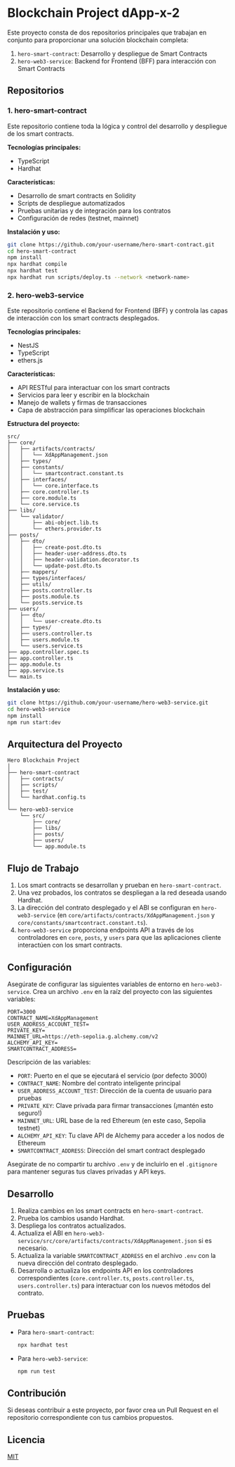 # Blockchain Project dApp-x-2

Este proyecto consta de dos repositorios principales que trabajan en conjunto para proporcionar una solución blockchain completa:

1. `hero-smart-contract`: Desarrollo y despliegue de Smart Contracts
2. `hero-web3-service`: Backend for Frontend (BFF) para interacción con Smart Contracts

## Repositorios

### 1. hero-smart-contract

Este repositorio contiene toda la lógica y control del desarrollo y despliegue de los smart contracts.

**Tecnologías principales:**
- TypeScript
- Hardhat

**Características:**
- Desarrollo de smart contracts en Solidity
- Scripts de despliegue automatizados
- Pruebas unitarias y de integración para los contratos
- Configuración de redes (testnet, mainnet)

**Instalación y uso:**
```bash
git clone https://github.com/your-username/hero-smart-contract.git
cd hero-smart-contract
npm install
npx hardhat compile
npx hardhat test
npx hardhat run scripts/deploy.ts --network <network-name>
```

### 2. hero-web3-service

Este repositorio contiene el Backend for Frontend (BFF) y controla las capas de interacción con los smart contracts desplegados.

**Tecnologías principales:**
- NestJS
- TypeScript
- ethers.js

**Características:**
- API RESTful para interactuar con los smart contracts
- Servicios para leer y escribir en la blockchain
- Manejo de wallets y firmas de transacciones
- Capa de abstracción para simplificar las operaciones blockchain

**Estructura del proyecto:**
```
src/
├── core/
│   ├── artifacts/contracts/
│   │   └── XdAppManagement.json
│   ├── types/
│   ├── constants/
│   │   └── smartcontract.constant.ts
│   ├── interfaces/
│   │   └── core.interface.ts
│   ├── core.controller.ts
│   ├── core.module.ts
│   └── core.service.ts
├── libs/
│   └── validator/
│       ├── abi-object.lib.ts
│       └── ethers.provider.ts
├── posts/
│   ├── dto/
│   │   ├── create-post.dto.ts
│   │   ├── header-user-address.dto.ts
│   │   ├── header-validation.decorator.ts
│   │   └── update-post.dto.ts
│   ├── mappers/
│   ├── types/interfaces/
│   ├── utils/
│   ├── posts.controller.ts
│   ├── posts.module.ts
│   └── posts.service.ts
├── users/
│   ├── dto/
│   │   └── user-create.dto.ts
│   ├── types/
│   ├── users.controller.ts
│   ├── users.module.ts
│   └── users.service.ts
├── app.controller.spec.ts
├── app.controller.ts
├── app.module.ts
├── app.service.ts
└── main.ts
```

**Instalación y uso:**
```bash
git clone https://github.com/your-username/hero-web3-service.git
cd hero-web3-service
npm install
npm run start:dev
```

## Arquitectura del Proyecto

```
Hero Blockchain Project
│
├── hero-smart-contract
│   ├── contracts/
│   ├── scripts/
│   ├── test/
│   └── hardhat.config.ts
│
└── hero-web3-service
    └── src/
        ├── core/
        ├── libs/
        ├── posts/
        ├── users/
        └── app.module.ts
```

## Flujo de Trabajo

1. Los smart contracts se desarrollan y prueban en `hero-smart-contract`.
2. Una vez probados, los contratos se despliegan a la red deseada usando Hardhat.
3. La dirección del contrato desplegado y el ABI se configuran en `hero-web3-service` (en `core/artifacts/contracts/XdAppManagement.json` y `core/constants/smartcontract.constant.ts`).
4. `hero-web3-service` proporciona endpoints API a través de los controladores en `core`, `posts`, y `users` para que las aplicaciones cliente interactúen con los smart contracts.

## Configuración

Asegúrate de configurar las siguientes variables de entorno en `hero-web3-service`. Crea un archivo `.env` en la raíz del proyecto con las siguientes variables:

```env
PORT=3000
CONTRACT_NAME=XdAppManagement
USER_ADDRESS_ACCOUNT_TEST=
PRIVATE_KEY=
MAINNET_URL=https://eth-sepolia.g.alchemy.com/v2
ALCHEMY_API_KEY=
SMARTCONTRACT_ADDRESS=
```

Descripción de las variables:

- `PORT`: Puerto en el que se ejecutará el servicio (por defecto 3000)
- `CONTRACT_NAME`: Nombre del contrato inteligente principal
- `USER_ADDRESS_ACCOUNT_TEST`: Dirección de la cuenta de usuario para pruebas
- `PRIVATE_KEY`: Clave privada para firmar transacciones (¡mantén esto seguro!)
- `MAINNET_URL`: URL base de la red Ethereum (en este caso, Sepolia testnet)
- `ALCHEMY_API_KEY`: Tu clave API de Alchemy para acceder a los nodos de Ethereum
- `SMARTCONTRACT_ADDRESS`: Dirección del smart contract desplegado

Asegúrate de no compartir tu archivo `.env` y de incluirlo en el `.gitignore` para mantener seguras tus claves privadas y API keys.

## Desarrollo

1. Realiza cambios en los smart contracts en `hero-smart-contract`.
2. Prueba los cambios usando Hardhat.
3. Despliega los contratos actualizados.
4. Actualiza el ABI en `hero-web3-service/src/core/artifacts/contracts/XdAppManagement.json` si es necesario.
5. Actualiza la variable `SMARTCONTRACT_ADDRESS` en el archivo `.env` con la nueva dirección del contrato desplegado.
6. Desarrolla o actualiza los endpoints API en los controladores correspondientes (`core.controller.ts`, `posts.controller.ts`, `users.controller.ts`) para interactuar con los nuevos métodos del contrato.

## Pruebas

- Para `hero-smart-contract`:
  ```bash
  npx hardhat test
  ```

- Para `hero-web3-service`:
  ```bash
  npm run test
  ```

## Contribución

Si deseas contribuir a este proyecto, por favor crea un Pull Request en el repositorio correspondiente con tus cambios propuestos.

## Licencia

[MIT](https://choosealicense.com/licenses/mit/)